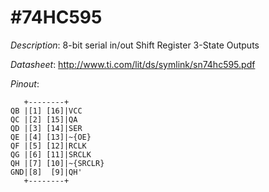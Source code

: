 #74HC595
=======

*Description*: 8-bit serial in/out Shift Register 3-State Outputs

*Datasheet*: http://www.ti.com/lit/ds/symlink/sn74hc595.pdf

*Pinout*: 


```
   +--------+
QB |[1]	[16]|VCC
QC |[2]	[15]|QA
QD |[3]	[14]|SER
QE |[4]	[13]|~{OE}
QF |[5]	[12]|RCLK
QG |[6]	[11]|SRCLK
QH |[7]	[10]|~{SRCLR}
GND|[8]	 [9]|QH'
   +--------+
```